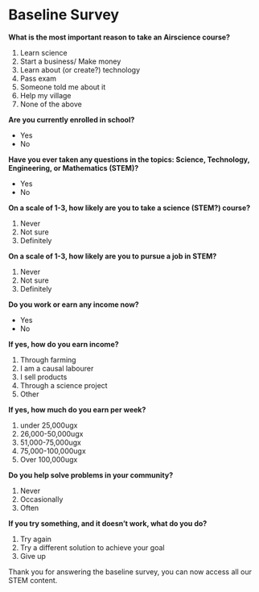 # Baseline Survey

**What is the most important reason to take an Airscience course?**

1. Learn science
2. Start a business/ Make money
3. Learn about \(or create?\) technology
4. Pass exam
5. Someone told me about it
6. Help my village 
7. None of the above

**Are you currently enrolled in school?**

* Yes
* No

**Have you ever taken any questions in the topics: Science, Technology, Engineering, or Mathematics \(STEM\)?**

* Yes
* No

**On a scale of 1-3, how likely are you to take a science \(STEM?\) course?**

1. Never
2. Not sure
3. Definitely

**On a scale of 1-3, how likely are you to pursue a job in STEM?**

1. Never
2. Not sure
3. Definitely

**Do you work or earn any income now?**

* Yes
* No

**If yes, how do you earn income?**

1. Through  farming
2. I am a causal labourer
3. I sell products
4. Through a science project
5. Other

**If yes, how much do you earn per week?**

1. under 25,000ugx
2. 26,000-50,000ugx
3. 51,000-75,000ugx
4. 75,000-100,000ugx
5. Over 100,000ugx

**Do you help solve problems in your community?**

1. Never
2. Occasionally
3. Often

**If you try something, and it doesn’t work, what do you do?**

1. Try again
2. Try a different solution to achieve your goal
3. Give up

Thank you for answering the baseline survey, you can now access all our STEM content.

